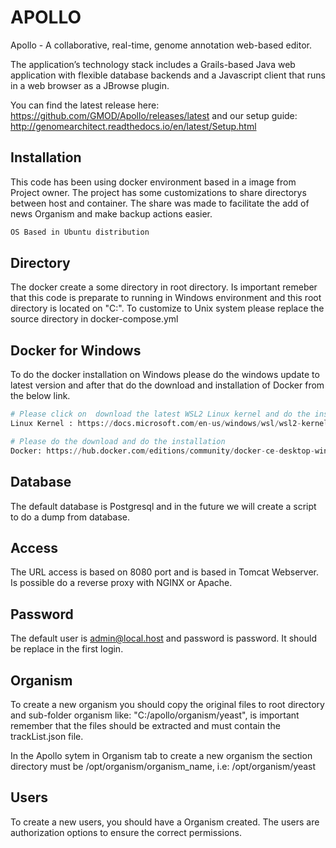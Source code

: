 # APOLLO

Apollo - A collaborative, real-time, genome annotation web-based editor.

The application’s technology stack includes a Grails-based Java web application with flexible database backends and a Javascript client that runs in a web browser as a JBrowse plugin.

You can find the latest release here: https://github.com/GMOD/Apollo/releases/latest and our setup guide: http://genomearchitect.readthedocs.io/en/latest/Setup.html

## Installation

This code has been using docker environment based in a image from Project owner. The project has some customizations to share directorys between host and container. The share was made to facilitate the add of news Organism and make backup actions easier.


```bash
OS Based in Ubuntu distribution
```

## Directory

The docker create a some directory in root directory. Is important remeber that this code is preparate to running in Windows environment and this root directory is located on "C:". To customize to Unix system please replace the source directory in docker-compose.yml

## Docker for Windows

To do the docker installation on Windows please do the windows update to latest version and after that do the download and installation of Docker from the below link.

```python
# Please click on  download the latest WSL2 Linux kernel and do the installation
Linux Kernel : https://docs.microsoft.com/en-us/windows/wsl/wsl2-kernel 

# Please do the download and do the installation
Docker: https://hub.docker.com/editions/community/docker-ce-desktop-windows/
```

## Database

The default database is Postgresql and in the future we will create a script to do a dump from database.

## Access

The URL access is based on 8080 port and is based in Tomcat Webserver. Is possible do a reverse proxy with NGINX or Apache.

## Password

The default user is admin@local.host and password is password. It should be replace in the first login.

## Organism

To create a new organism you should copy the original files to root directory and sub-folder organism like: "C:/apollo/organism/yeast", is important remember that the files should be extracted and must contain the trackList.json file.

In the Apollo sytem in Organism tab to create a new organism the section directory must be /opt/organism/organism_name, i.e: /opt/organism/yeast

## Users

To create a new users, you should have a Organism created. The users are authorization options to ensure the correct permissions.

